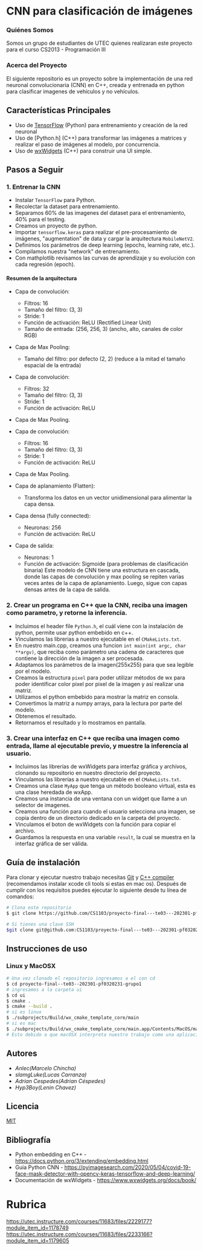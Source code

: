 # CNN para clasificación de imágenes

### Quiénes Somos

Somos un grupo de estudiantes de UTEC quienes realizaran este proyecto para el curso
CS2013 - Programación III

### Acerca del Proyecto

El siguiente repositorio es un proyecto sobre la implementación de una red neuronal convolucionaria (CNN) en C++, creada y entrenada en python para clasificar imagenes de vehículos y no vehículos.

## Características Principales

- Uso de [TensorFlow](https://www.tensorflow.org/?hl=es-419) (Python) para entrenamiento y creación de la red neuronal
- Uso de [Python.h] (C++) para transformar las imágenes a matrices y realizar el paso de imágenes al modelo, por concurrencia.
- Uso de [wxWidgets](https://www.wxwidgets.org/) (C++) para construir una UI simple.

## Pasos a Seguir

### 1. Entrenar la CNN

- Instalar `TensorFlow` para Python.
- Recolectar la dataset para entrenamiento.
- Separamos 60% de las imagenes del dataset para el entrenamiento, 40% para el testing.
- Creamos un proyecto de python.
- Importar `tensorflow.keras` para realizar el pre-procesamiento de imágenes, "augmentation" de data y cargar la arquitectura `MobileNetV2`.
- Definimos los parámetros de deep learning (epochs, learning rate, etc.).
- Compilamos nuestra "network" de entrenamiento.
- Con mathplotlib revisamos las curvas de aprendizaje y su evolución con cada regresión (epoch).

#### Resumen de la arquitectura
- Capa de convolución:
  - Filtros: 16
  - Tamaño del filtro: (3, 3)
  - Stride: 1
  - Función de activación: ReLU (Rectified Linear Unit)
  - Tamaño de entrada: (256, 256, 3) (ancho, alto, canales de color RGB)

- Capa de Max Pooling:
  - Tamaño del filtro: por defecto (2, 2) (reduce a la mitad el tamaño espacial de la entrada)

- Capa de convolución:
  - Filtros: 32
  - Tamaño del filtro: (3, 3)
  - Stride: 1
  - Función de activación: ReLU

- Capa de Max Pooling.

- Capa de convolución:
  - Filtros: 16
  - Tamaño del filtro: (3, 3)
  - Stride: 1
  - Función de activación: ReLU

- Capa de Max Pooling.
- Capa de aplanamiento (Flatten):
  - Transforma los datos en un vector unidimensional para alimentar la capa densa.
- Capa densa (fully connected):
  - Neuronas: 256
  - Función de activación: ReLU
- Capa de salida:
  - Neuronas: 1
  - Función de activación: Sigmoide (para problemas de clasificación binaria)
Este modelo de CNN tiene una estructura en cascada, donde las capas de convolución y max pooling se repiten varias veces antes de la capa de aplanamiento. Luego, sigue con capas densas antes de la capa de salida.

### 2. Crear un programa en C++ que la CNN, reciba una imagen como parametro, y retorne la inferencia.

- Incluimos el header file `Python.h`, el cuál viene con la instalación de python, permite usar python embebido en c++.
- Vinculamos las librerias a nuestro ejecutable en el `CMakeLists.txt`.
- En nuestro main.cpp, creamos una funcion `int main(int argc, char **argv)`, que reciba como parámetro una cadena de caracteres que contiene la dirección de la imagen a ser procesada.
- Adaptamos los parámetros de la imagen(255x255) para que sea legible por el modelo.
- Creamos la estructura `pixel` para poder utilizar métodos de wx para poder identificar color pixel por pixel de la imagen y así realizar una matriz.
- Utilizamos el python embebido para mostrar la matriz en consola. 
- Convertimos la matriz a numpy arrays, para la lectura por parte del modelo.
- Obtenemos el resultado.
- Retornamos el resultado y lo mostramos en pantalla.


### 3. Crear una interfaz en C++ que reciba una imagen como entrada, llame al ejecutable previo, y muestre la inferencia al usuario.

- Incluimos las librerías de wxWidgets para interfaz gráfica y archivos, clonando su repositorio en nuestro directorio del proyecto.
- Vinculamos las librerías a nuestro ejecutable en el `CMakeLists.txt`.
- Creamos una clase `MyApp` que tenga un método booleano virtual, esta es una clase heredada de wxApp.
- Creamos una instancia de una ventana con un widget que llame a un selector de imagenes.
- Creamos una función para cuando el usuario selecciona una imagen, se copia dentro de un directorio dedicado en la carpeta del proyecto.
- Vinculamos el boton de wxWidgets con la función para copiar el archivo.
- Guardamos la respuesta en una variable `result`, la cual se muestra en la interfaz gráfica de ser válida.


## Guía de instalación

Para clonar y ejecutar nuestro trabajo necesitas [Git](https://git-scm.com) y [C++ compiler](https://www.cs.odu.edu/~zeil/cs250PreTest/latest/Public/installingACompiler/#installing-a-c-compiler-on-microsoft-windows) (recomendamos instalar xcode cli tools si estas en mac os). Después de cumplir con los requisitos puedes ejecutar lo siguiente desde tu línea de comandos:

```bash
# Clona este repositorio
$ git clone https://github.com/CS1103/proyecto-final---te03---202301-pf0320231-grupo1.git
```

```bash
# Si tienes una clave SSH
$git clone git@github.com:CS1103/proyecto-final---te03---202301-pf0320231-grupo1.git
```

## Instrucciones de uso
### Linux y MacOSX
```bash
# Una vez clonado el repositorio ingresamos a el con cd
$ cd proyecto-final--te03--202301-pf0320231-grupo1
# ingresamos a la carpeta ui
$ cd ui
$ cmake .
$ cmake --build .
# si es linux
$ ./subprojects/Build/wx_cmake_template_core/main
# si es mac
$ ./subprojects/Build/wx_cmake_template_core/main.app/Contents/MacOS/main
# Esto debido a que macOSX interpreta nuestro trabajo como una aplicación añadiendo el .app

```


## Autores

- _Anlec(Marcelo Chincha)_
- _slamgLuke(Lucas Carranza)_
- _Adrian Cespedes(Adrian Céspedes)_
- _Hyp3Boy(Lenin Chavez)_

## Licencia

[MIT](https://choosealicense.com/licenses/mit/)

## Bibliografía
- Python embedding en C++ - https://docs.python.org/3/extending/embedding.html
- Guia Python CNN - https://pyimagesearch.com/2020/05/04/covid-19-face-mask-detector-with-opencv-keras-tensorflow-and-deep-learning/
- Documentación de wxWidgets - https://www.wxwidgets.org/docs/book/

# Rubrica
https://utec.instructure.com/courses/11683/files/2229177?module_item_id=1178749
https://utec.instructure.com/courses/11683/files/2233166?module_item_id=1179605

